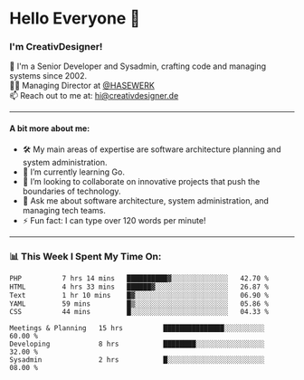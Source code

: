 # Hello Everyone 👋

### I'm CreativDesigner!

🔭 I'm a Senior Developer and Sysadmin, crafting code and managing systems since 2002.  
👨‍💼 Managing Director at [@HASEWERK](https://github.com/HASEWERK)  
📫 Reach out to me at: [hi@creativdesigner.de](mailto:hi@creativdesigner.de)  

---

#### A bit more about me:

- 🛠 My main areas of expertise are software architecture planning and system administration.
- 🌱 I’m currently learning Go.
- 👯 I’m looking to collaborate on innovative projects that push the boundaries of technology.
- 💬 Ask me about software architecture, system administration, and managing tech teams.
- ⚡ Fun fact: I can type over 120 words per minute!  

---

### 📊 **This Week I Spent My Time On:**

<!--START_SECTION:waka-->

```txt
PHP          7 hrs 14 mins   ██████████▓░░░░░░░░░░░░░░   42.70 %
HTML         4 hrs 33 mins   ██████▓░░░░░░░░░░░░░░░░░░   26.87 %
Text         1 hr 10 mins    █▓░░░░░░░░░░░░░░░░░░░░░░░   06.90 %
YAML         59 mins         █▒░░░░░░░░░░░░░░░░░░░░░░░   05.86 %
CSS          44 mins         █░░░░░░░░░░░░░░░░░░░░░░░░   04.33 %
```

<!--END_SECTION:waka-->

```text
Meetings & Planning   15 hrs          ███████████████░░░░░░░░░░   60.00 % 
Developing            8 hrs           ████████░░░░░░░░░░░░░░░░░   32.00 % 
Sysadmin              2 hrs           █░░░░░░░░░░░░░░░░░░░░░░░░   08.00 %

